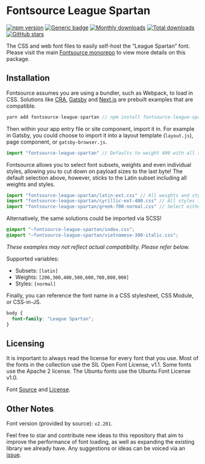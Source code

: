 # Fontsource League Spartan

[![npm version](https://badge.fury.io/js/fontsource-league-spartan.svg)](https://www.npmjs.com/package/fontsource-league-spartan) [![Generic badge](https://img.shields.io/badge/fontsource-passing-brightgreen)](https://github.com/fontsource/fontsource) [![Monthly downloads](https://badgen.net/npm/dm/fontsource-league-spartan)](https://github.com/fontsource/fontsource) [![Total downloads](https://badgen.net/npm/dt/fontsource-league-spartan)](https://github.com/fontsource/fontsource) [![GitHub stars](https://img.shields.io/github/stars/fontsource/fontsource.svg?style=social&label=Star)](https://github.com/fontsource/fontsource/stargazers)

The CSS and web font files to easily self-host the “League Spartan” font. Please visit the main [Fontsource monorepo](https://github.com/fontsource/fontsource) to view more details on this package.

## Installation

Fontsource assumes you are using a bundler, such as Webpack, to load in CSS. Solutions like [CRA](https://create-react-app.dev/), [Gatsby](https://www.gatsbyjs.org/) and [Next.js](https://nextjs.org/) are prebuilt examples that are compatible.

```javascript
yarn add fontsource-league-spartan // npm install fontsource-league-spartan
```

Then within your app entry file or site component, import it in. For example in Gatsby, you could choose to import it into a layout template (`layout.js`), page component, or `gatsby-browser.js`.

```javascript
import "fontsource-league-spartan" // Defaults to weight 400 with all styles included.
```

Fontsource allows you to select font subsets, weights and even individual styles, allowing you to cut down on payload sizes to the last byte! The default selection above, however, sticks to the Latin subset including all weights and styles.

```javascript
import "fontsource-league-spartan/latin-ext.css" // All weights and styles included.
import "fontsource-league-spartan/cyrillic-ext-400.css" // All styles included.
import "fontsource-league-spartan/greek-700-normal.css" // Select either normal or italic.
```

Alternatively, the same solutions could be imported via SCSS!

```scss
@import "~fontsource-league-spartan/index.css";
@import "~fontsource-league-spartan/vietnamese-300-italic.css";
```

_These examples may not reflect actual compatibility. Please refer below._

Supported variables:

- Subsets: `[latin]`
- Weights: `[200,300,400,500,600,700,800,900]`
- Styles: `[normal]`

Finally, you can reference the font name in a CSS stylesheet, CSS Module, or CSS-in-JS.

```css
body {
  font-family: "League Spartan";
}
```

## Licensing

It is important to always read the license for every font that you use.
Most of the fonts in the collection use the SIL Open Font License, v1.1. Some fonts use the Apache 2 license. The Ubuntu fonts use the Ubuntu Font License v1.0.

Font [Source](https://github.com/theleagueof/league-spartan) and [License](https://github.com/theleagueof/league-spartan/blob/master/ofl.markdown).

## Other Notes

Font version (provided by source): `v2.201`.

Feel free to star and contribute new ideas to this repository that aim to improve the performance of font loading, as well as expanding the existing library we already have. Any suggestions or ideas can be voiced via an [issue](https://github.com/fontsource/fontsource/issues).
